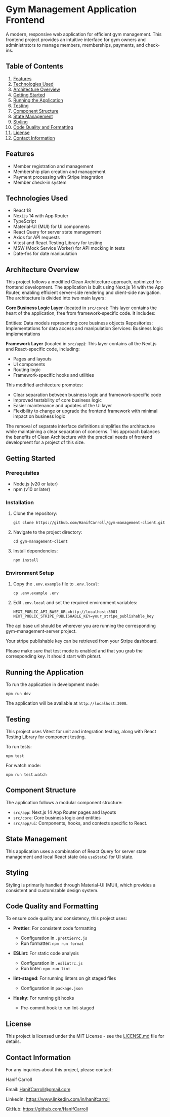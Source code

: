 # Gym Management Application Frontend

A modern, responsive web application for efficient gym management. This frontend project provides an intuitive interface
for gym owners and administrators to manage members, memberships, payments, and check-ins.

## Table of Contents

1. [Features](#features)
2. [Technologies Used](#technologies-used)
3. [Architecture Overview](#architecture-overview)
4. [Getting Started](#getting-started)
5. [Running the Application](#running-the-application)
6. [Testing](#testing)
7. [Component Structure](#component-structure)
8. [State Management](#state-management)
9. [Styling](#styling)
10. [Code Quality and Formatting](#code-quality-and-formatting)
11. [License](#license)
12. [Contact Information](#contact-information)

## Features

- Member registration and management
- Membership plan creation and management
- Payment processing with Stripe integration
- Member check-in system

## Technologies Used

- React 18
- Next.js 14 with App Router
- TypeScript
- Material-UI (MUI) for UI components
- React Query for server state management
- Axios for API requests
- Vitest and React Testing Library for testing
- MSW (Mock Service Worker) for API mocking in tests
- Date-fns for date manipulation

## Architecture Overview

This project follows a modified Clean Architecture approach, optimized for frontend development. The application is
built using Next.js 14 with the App Router, enabling efficient server-side rendering and client-side navigation.
The architecture is divided into two main layers:

**Core Business Logic Layer** (located in `src/core`):
This layer contains the heart of the application, free from framework-specific code. It includes:

Entities: Data models representing core business objects
Repositories: Implementations for data access and manipulation
Services: Business logic implementations

**Framework Layer** (located in `src/app`):
This layer contains all the Next.js and React-specific code, including:

- Pages and layouts
- UI components
- Routing logic
- Framework-specific hooks and utilities

This modified architecture promotes:

- Clear separation between business logic and framework-specific code
- Improved testability of core business logic
- Easier maintenance and updates of the UI layer
- Flexibility to change or upgrade the frontend framework with minimal impact on business logic

The removal of separate interface definitions simplifies the architecture while maintaining a clear separation of
concerns. This approach balances the benefits of Clean Architecture with the practical needs of frontend development for
a project of this size.

## Getting Started

### Prerequisites

- Node.js (v20 or later)
- npm (v10 or later)

### Installation

1. Clone the repository:

   ```
   git clone https://github.com/HanifCarroll/gym-management-client.git
   ```

2. Navigate to the project directory:

   ```
   cd gym-management-client
   ```

3. Install dependencies:
   ```
   npm install
   ```

### Environment Setup

1. Copy the `.env.example` file to `.env.local`:

   ```
   cp .env.example .env
   ```

2. Edit `.env.local` and set the required environment variables:
   ```
   NEXT_PUBLIC_API_BASE_URL=http://localhost:3001
   NEXT_PUBLIC_STRIPE_PUBLISHABLE_KEY=your_stripe_publishable_key
   ```

The api base url should be wherever you are running the corresponding gym-management-server project.

Your stripe publishable key can be retrieved from your Stripe dashboard.

Please make sure that test mode is enabled and that you grab the corresponding key. It should start with pk*test*.

## Running the Application

To run the application in development mode:

```
npm run dev
```

The application will be available at `http://localhost:3000`.

## Testing

This project uses Vitest for unit and integration testing, along with React Testing Library for component testing.

To run tests:

```
npm test
```

For watch mode:

```
npm run test:watch
```

## Component Structure

The application follows a modular component structure:

- `src/app`: Next.js 14 App Router pages and layouts
- `src/core`: Core business logic and entities
- `src/app/ui`: Components, hooks, and contexts specific to React.

## State Management

This application uses a combination of React Query for server state management and local React state (via `useState`)
for UI state.

## Styling

Styling is primarily handled through Material-UI (MUI), which provides a consistent and customizable design system.

## Code Quality and Formatting

To ensure code quality and consistency, this project uses:

- **Prettier**: For consistent code formatting

  - Configuration in `.prettierrc.js`
  - Run formatter: `npm run format`

- **ESLint**: For static code analysis

  - Configuration in `.eslintrc.js`
  - Run linter: `npm run lint`

- **lint-staged**: For running linters on git staged files

  - Configuration in `package.json`

- **Husky**: For running git hooks
  - Pre-commit hook to run lint-staged

## License

This project is licensed under the MIT License - see the [LICENSE.md](LICENSE.md) file for details.

## Contact Information

For any inquiries about this project, please contact:

Hanif Carroll

Email: [HanifCarroll@gmail.com](mailto:HanifCarroll@gmail.com)

LinkedIn: https://www.linkedin.com/in/hanifcarroll

GitHub: https://github.com/HanifCarroll
